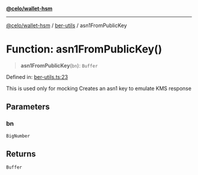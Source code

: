 [**@celo/wallet-hsm**](../../README.md)

***

[@celo/wallet-hsm](../../README.md) / [ber-utils](../README.md) / asn1FromPublicKey

# Function: asn1FromPublicKey()

> **asn1FromPublicKey**(`bn`): `Buffer`

Defined in: [ber-utils.ts:23](https://github.com/celo-org/developer-tooling/blob/master/packages/sdk/wallets/wallet-hsm/src/ber-utils.ts#L23)

This is used only for mocking
Creates an asn1 key to emulate KMS response

## Parameters

### bn

`BigNumber`

## Returns

`Buffer`
